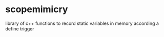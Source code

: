 # scopemimicry
library of c++ functions to record static variables in memory according a define trigger 
